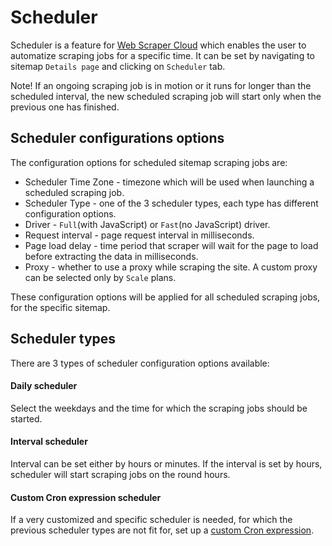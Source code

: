 # Scheduler

Scheduler is a feature for [Web Scraper Cloud][cloud] which enables the user to automatize scraping jobs for a specific 
time. It can be set by navigating to sitemap `Details page` and clicking on `Scheduler` tab. 

Note! If an ongoing scraping job is in motion or it runs for longer than the scheduled interval, the new scheduled scraping job will start only when the previous one has finished.

## Scheduler configurations options

The configuration options for scheduled sitemap scraping jobs are:

* Scheduler Time Zone - timezone which will be used when launching a scheduled scraping job.
* Scheduler Type - one of the 3 scheduler types, each type has different configuration options.
* Driver - `Full`(with JavaScript) or `Fast`(no JavaScript) driver.
* Request interval - page request interval in milliseconds. 
* Page load delay - time period that scraper will wait for the page to load before extracting the data in milliseconds. 
* Proxy - whether to use a proxy while scraping the site. A custom proxy can be selected only by `Scale` plans.

These configuration options will be applied for all scheduled scraping jobs, for the specific sitemap. 

## Scheduler types

There are 3 types of scheduler configuration options available: 

#### Daily scheduler

Select the weekdays and the time for which the scraping jobs should be started. 

#### Interval scheduler

Interval can be set either by hours or minutes. If the interval is set by hours, scheduler will start scraping jobs on the 
round hours.

#### Custom Cron expression scheduler

If a very customized and specific scheduler is needed, for which the previous scheduler types are not fit for, set up a [custom Cron expression][cron].

[cloud]: https://www.webscraper.io/cloud-scraper
[cron]: https://en.wikipedia.org/wiki/Cron
